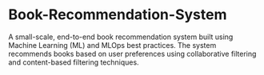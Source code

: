 # Book-Recommendation-System
A small-scale, end-to-end book recommendation system built using Machine Learning (ML) and MLOps best practices. The system recommends books based on user preferences using collaborative filtering and content-based filtering techniques.
